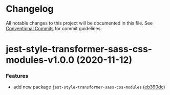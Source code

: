 # Changelog

All notable changes to this project will be documented in this file. See
[Conventional Commits](https://conventionalcommits.org) for commit guidelines.

# jest-style-transformer-sass-css-modules-v1.0.0 (2020-11-12)


### Features

* add new package `jest-style-transformer-sass-css-modules` ([eb390dc](https://github.com/wesrice/jest-style-transformers/commit/eb390dcf5f9a44d88219cce8cdbdb6d9aa5c9285))
